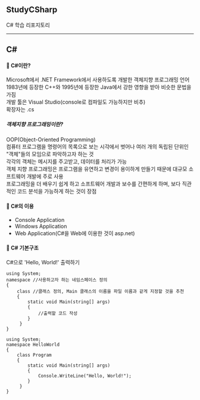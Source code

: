 ## StudyCSharp
C# 학습 리포지토리

--------------------------
## C#
#### 📏 C#이란? <br/>
Microsoft에서 .NET Framework에서 사용하도록 개발한 객체지향 프로그래밍 언어<br/>
1983년에 등장한 C++와 1995년에 등장한 Java에서 강한 영향을 받아 비슷한 문법을 가짐<br/>
개발 툴은 Visual Studio(console로 컴파일도 가능하지만 비추)<br/>
확장자는 .cs <br/>

##### *객체지향 프로그래밍이란?* <br/>
OOP(Object-Oriented Programming)<br/>
컴퓨터 프로그램을 명령어의 목록으로 보는 시각에서 벗어나 여러 개의 독립된 단위인 "객체"들의 모임으로 파악하고자 하는 것<br/>
각각의 객체는 메시지를 주고받고, 데이터를 처리가 가능<br/>
객체 지향 프로그래밍은 프로그램을 유연하고 변경이 용이하게 만들기 때문에 대규모 소프트웨어 개발에 주로 사용 <br/>
프로그래밍을 더 배우기 쉽게 하고 소프트웨어 개발과 보수를 간편하게 하며, 보다 직관적인 코드 분석을 가능하게 하는 것이 장점 <br/>

#### 📏 C#의 이용 <br/>
- Console Application
- Windows Application
- Web Application(C#을 Web에 이용한 것이 asp.net)

#### 📏 C# 기본구조 <br/>
C#으로 'Hello, World!' 출력하기
```
using System;
namespace //사용하고자 하는 네임스페이스 정의
{
    class //클래스 정의, Main 클래스의 이름을 파일 이름과 같게 지정할 것을 추천
    {
        static void Main(string[] args)
        {
            //출력할 코드 작성
        }
     }
}
```
```
using System;
namespace HelloWorld
{
    class Program
    {
        static void Main(string[] args)
        {
            Console.WriteLine("Hello, World!");
        }
     }
}
```

